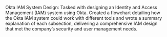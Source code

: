 Okta IAM System Design: Tasked with designing an Identity and Access Management (IAM) system using Okta. 
Created a flowchart detailing how the Okta IAM system could work with different tools and wrote a summary explanation of each subsection, delivering a comprehensive IAM design that met the company’s security and user management needs.
